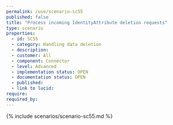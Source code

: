 ```yaml
---
permalink: /use/scenario-sc55
published: false
title: "Process incoming IdentityAttribute deletion requests"
type: scenario
properties:
  - id: SC55
  - category: Handling data deletion
  - description:
  - customer: All
  - component: Connector
  - level: Advanced
  - implementation status: OPEN
  - documentation status: OPEN
  - published:
  - link to lucid:
require:
required_by:
---
```


{% include scenarios/scenario-sc55.md %}
